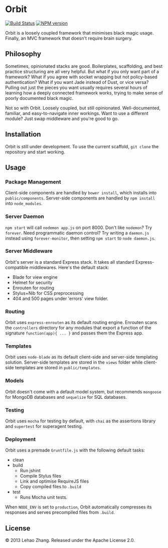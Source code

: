 # Orbit

[![Build Status](https://travis-ci.org/The2ndOne3/orbit-scaffold.png?branch=master)](https://travis-ci.org/The2ndOne3/orbit)
[![NPM version](https://badge.fury.io/js/orbit-scaffold.png)](http://badge.fury.io/js/orbit-scaffold)

Orbit is a loosely coupled framework that minimises black magic usage. Finally, an MVC framework that doesn't require brain surgery.

## Philosophy
Sometimes, opinionated stacks are good. Boilerplates, scaffolding, and best practice structuring are all very helpful. But what if you only want part of a framework? What if you agree with socket wrapping but not policy-based authentication? What if you want Jade instead of Dust, or vice versa? Pulling out just the pieces you want usually requires several hours of learning how a deeply connected framework works, trying to make sense of poorly documented black magic.

Not so with Orbit. Loosely coupled, but still opinionated. Well-documented, familiar, and easy-to-navigate inner workings. Want to use a different module? Just swap middleware and you're good to go.

## Installation
Orbit is still under development. To use the current scaffold, `git clone` the repository and start working.

## Usage
### Package Management
Client-side components are handled by `bower install`, which installs into `public/components`. Server-side components are handled by `npm install` into `node_modules`.

### Server Daemon
`npm start` will call `nodemon app.js` on port 8000. Don't like `nodemon`? Try `forever`. Need programmatic daemon control? Try writing a `daemon.js` instead using `forever-monitor`, then setting `npm start` to `node daemon.js`.

### Server Middleware
Orbit's server is a standard Express stack. It takes all standard Express-compatible middlewares. Here's the default stack:
* Blade for view engine
* Helmet for security
* Enrouten for routing
* Stylus+Nib for CSS preprocessing
* 404 and 500 pages under 'errors' view folder.

### Routing
Orbit uses `express-enrouten` as its default routing engine. Enrouten scans the `controllers` directory for any modules that export a function of the signature `function(app){ ... }` and passes them the Express app.

### Templates
Orbit uses `node-blade` as its default client-side and server-side templating solution. Server-side templates are stored in the `views` folder while client-side templates are stored in `public/templates`.

### Models
Orbit doesn't come with a default model system, but recommends `mongoose` for MongoDB databases and `sequelize` for SQL databases.

### Testing
Orbit uses `mocha` for testing by default, with `chai` as the assertions library and `supertest` for superagent testing.

### Deployment
Orbit uses a premade `Gruntfile.js` with the following default tasks:
* clean
* build
  * Run jshint
  * Compile Stylus files
  * Link and optimise RequireJS files
  * Copy compiled files to `.build`
* test
  * Runs Mocha unit tests.

When `NODE_ENV` is set to `production`, Orbit automatically compresses its responses and serves precompiled files from `.build`.

## License
&copy; 2013 Lehao Zhang.
Released under the Apache License 2.0.
